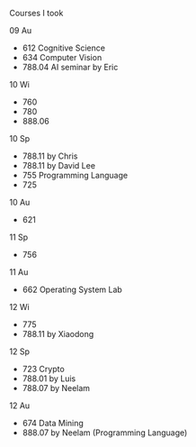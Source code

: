 Courses I took

09 Au

- 612 Cognitive Science
- 634 Computer Vision
- 788.04 AI seminar by Eric

10 Wi

- 760
- 780
- 888.06

10 Sp

- 788.11 by Chris
- 788.11 by David Lee
- 755 Programming Language
- 725 

10 Au

- 621

11 Sp

- 756

11 Au

- 662 Operating System Lab

12 Wi

- 775
- 788.11 by Xiaodong

12 Sp

- 723 Crypto
- 788.01 by Luis
- 788.07 by Neelam

12 Au

- 674 Data Mining
- 888.07 by Neelam (Programming Language)
